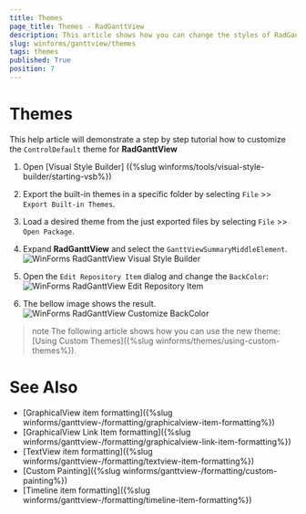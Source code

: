 ```yaml
---
title: Themes
page_title: Themes - RadGanttView
description: This article shows how you can change the styles of RadGanttView in Visual Style Builder.
slug: winforms/ganttview/themes
tags: themes
published: True
position: 7
---
```


# Themes

This help article will demonstrate a step by step tutorial how to customize the `ControlDefault` theme for __RadGanttView__

1. Open [Visual Style Builder] ({%slug winforms/tools/visual-style-builder/starting-vsb%})
2. Export the built-in themes in a specific folder by selecting `File` >> `Export Built-in Themes`.
3. Load a desired theme from the just exported files by selecting `File` >> `Open Package`.
4. Expand __RadGanttView__ and select the `GanttViewSummaryMiddleElement`. 
   ![WinForms RadGanttView Visual Style Builder](images/radganttview-themes001.png)

5. Open the `Edit Repository Item` dialog and change the `BackColor`:
   ![WinForms RadGanttView Edit Repository Item](images/radganttview-themes002.png)

6. The bellow image shows the result.
   ![WinForms RadGanttView Customize BackColor](images/radganttview-themes003.png)

>note The following article shows how you can use the new theme: [Using Custom Themes]({%slug winforms/themes/using-custom-themes%}).

# See Also

* [GraphicalView item formatting]({%slug winforms/ganttview-/formatting/graphicalview-item-formatting%})
* [GraphicalView Link Item formatting]({%slug winforms/ganttview-/formatting/graphicalview-link-item-formatting%})
* [TextView item formatting]({%slug winforms/ganttview-/formatting/textview-item-formatting%})
* [Custom Painting]({%slug winforms/ganttview-/formatting/custom-painting%})
* [Timeline item formatting]({%slug winforms/ganttview-/formatting/timeline-item-formatting%})
